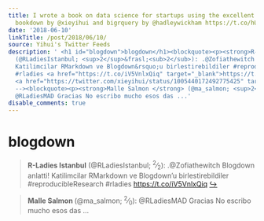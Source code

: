 ```yaml
---
title: I wrote a book on data science for startups using the excellent R packages
  bookdown by @xieyihui and bigrquery by @hadleywickham https://t.co/hUqgRzZhEN
date: '2018-06-10'
linkTitle: /post/2018/06/10/
source: Yihui's Twitter Feeds
description: ' <h1 id="blogdown">blogdown</h1><blockquote><p><strong>R-Ladies Istanbul</strong>
  (@RLadiesIstanbul; <sup>2</sup>&frasl;<sub>2</sub>): .@Zofiathewitch Blogdown anlatti!
  Katilimcilar RMarkdown ve Blogdown&rsquo;u birlestirebildiler #reproducibleResearch
  #rladies <a href="https://t.co/iV5VnlxQiq" target="_blank">https://t.co/iV5VnlxQiq</a>
  <a href="https://twitter.com/xieyihui/status/1005440172492775425" target="_blank">&#8618;</a></p></blockquote><!--
  --><blockquote><p><strong>Malle Salmon </strong> (@ma_salmon; <sup>2</sup>&frasl;<sub>0</sub>):
  @RLadiesMAD Gracias No escribo mucho esos das ...'
disable_comments: true
---
```

 <h1 id="blogdown">blogdown</h1><blockquote><p><strong>R-Ladies Istanbul</strong> (@RLadiesIstanbul; <sup>2</sup>&frasl;<sub>2</sub>): .@Zofiathewitch Blogdown anlatti! Katilimcilar RMarkdown ve Blogdown&rsquo;u birlestirebildiler #reproducibleResearch #rladies <a href="https://t.co/iV5VnlxQiq" target="_blank">https://t.co/iV5VnlxQiq</a> <a href="https://twitter.com/xieyihui/status/1005440172492775425" target="_blank">&#8618;</a></p></blockquote><!-- --><blockquote><p><strong>Malle Salmon </strong> (@ma_salmon; <sup>2</sup>&frasl;<sub>0</sub>): @RLadiesMAD Gracias No escribo mucho esos das ...